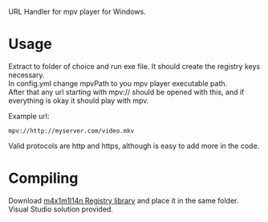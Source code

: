 URL Handler for mpv player for Windows.  
# Usage
Extract to folder of choice and run exe file. It should create the registry keys necessary.  
In config.yml change mpvPath to you mpv player executable path.  
After that any url starting with mpv:// should be opened with this, and if everything is okay it should play with mpv.  

Example url: 
```
mpv://http://myserver.com/video.mkv
```

Valid protocols are http and https, although is easy to add more in the code.

# Compiling
Download [m4x1m1l14n Registry library](https://github.com/m4x1m1l14n/Registry/tree/master) and place it in the same folder.  
Visual Studio solution provided.
